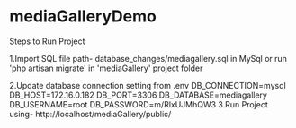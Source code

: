 # mediaGalleryDemo

Steps to Run Project

1.Import SQL file path- database_changes/mediagallery.sql in MySql
	or 
run 'php artisan migrate' in 'mediaGallery' project folder

2.Update database connection setting from .env DB_CONNECTION=mysql 
         DB_HOST=172.16.0.182 DB_PORT=3306 
         DB_DATABASE=mediagallery
         DB_USERNAME=root 
         DB_PASSWORD=m/RlxUJMhQW3
3.Run Project using- http://localhost/mediaGallery/public/
